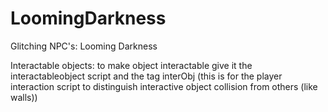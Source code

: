 # LoomingDarkness
Glitching NPC's: Looming Darkness


Interactable objects:
to make object interactable give it the interactableobject script and the tag interObj (this is for the player interaction script to distinguish interactive object collision from others (like walls))
